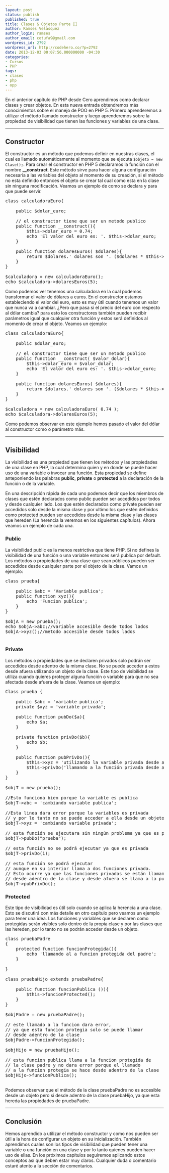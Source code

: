 ```yaml
---
layout: post
status: publish
published: true
title: Clases & Objetos Parte II
author: Ramses Velasquez
author_login: ramses
author_email: cotufa9@gmail.com
wordpress_id: 2792
wordpress_url: http://codehero.co/?p=2792
date: 2013-12-03 00:07:56.000000000 -04:30
categories:
- Cursos
- PHP
tags:
- clases
- php
- opp
---
```

<p>En el anterior capítulo de PHP desde Cero aprendimos como declarar clases y crear objetos. En esta nueva entrada obtendremos más conocimientos sobre el manejo de POO en PHP 5. Primero aprenderemos a utilizar el método llamado constructor y luego aprenderemos sobre la propiedad de visibilidad que tienen las funciones y variables de una clase.</p>

<hr />

<h2>Constructor</h2>

<p>El constructor es un método que podemos definir en nuestras clases, el cual es llamado automáticamente al momento que se ejecuta <code>$objeto = new Clase();</code>. Para crear el constructor en PHP 5 declaramos la función con el nombre <strong>__construct</strong>. Este método sirve para hacer alguna configuración necesaria a las variables del objeto al momento de su creación, si el método no esta definido entonces el objeto se crear tal cual como esta en la clase sin ninguna modificación. Veamos un ejemplo de como se declara y para que puede servir.</p>

<pre>class calculadoraEuro{

    public $dolar_euro;
    
    // el constructor tiene que ser un metodo publico 
    public function __construct(){
        $this->dolar_euro = 0.74;
        echo 'El valor del euro es: '. $this->dolar_euro;
    }
    
    public function dolaresEuros( $dolares){
        return $dolares.' dolares son '. ($dolares * $this->dolar_euro) .' euros';  
    }
}

$calculadora = new calculadoraEuro();
echo $calculadora->dolaresEuros(5);
</pre>

<p>Como podemos ver tenemos una calculadora en la cual podemos transformar el valor de dólares a euros. En el constructor estamos estableciendo el valor del euro, esto es muy útil cuando tenemos un valor que nunca va a cambiar. ¿Pero que pasa si el precio del euro con respecto al dólar cambia? para esto los constructores también pueden recibir parámetros igual que cualquier otra función y estos será definidos al momento de crear el objeto. Veamos un ejemplo:</p>

<pre>class calculadoraEuro{

    public $dolar_euro;
    
    // el constructor tiene que ser un metodo publico 
    public function __construct( $valor_dolar){
        $this->dolar_euro = $valor_dolar;
        echo 'El valor del euro es: '. $this->dolar_euro;
    }
    
    public function dolaresEuros( $dolares){
        return $dolares.' dolares son '. ($dolares * $this->dolar_euro) .' euros';  
    }
}

$calculadora = new calculadoraEuro( 0.74 );
echo $calculadora->dolaresEuros(5);
</pre>

<p>Como podemos observar en este ejemplo hemos pasado el valor del dólar al constructor como o parámetro más.</p>

<hr />

<h2>Visibilidad</h2>

<p>La visibilidad es una propiedad que tienen los métodos y las propiedades de una clase en PHP, la cual determina quien y en donde se puede hacer uso de una variable o invocar una función. Esta propiedad se define anteponiendo las palabras <strong>public</strong>, <strong>private</strong> o <strong>protected</strong> a la declaración de la función o de la variable.</p>

<p>En una descripción rápida de cada uno podemos decir que los miembros de clases que estén declarados como public pueden ser accedidos por todos y desde cualquier lado. Los que estén declarados como private pueden ser accedidos solo desde la misma clase y por ultimo los que estén definidos como protected pueden ser accedidos desde la misma clase y las clases que hereden (La herencia la veremos en los siguientes capítulos). Ahora veamos un ejemplo de cada una.</p>

<h3>Public</h3>

<p>La visibilidad public es la menos restrictiva que tiene PHP. Si no defines la visibilidad de una función o una variable entonces será publica por default. Los métodos o propiedades de una clase que sean públicos pueden ser accedidos desde cualquier parte por el objeto de la clase. Vamos un ejemplo:</p>

<pre>class prueba{

    public $abc = 'Variable publica';
    public function xyz(){
        echo 'Funcion publica';
    }
}

$objA = new prueba();
echo $objA->abc;//variable accesible desde todos lados
$objA->xyz();//metodo accesible desde todos lados

</pre>

<h3>Private</h3>

<p>Los métodos o propiedades que se declaren privados solo podrán ser accedidos desde adentro de la misma clase. No se puede acceder a estos desde afuera utilizando un objeto de la clase. Este tipo de visibilidad se utiliza cuando quieres proteger alguna función o variable para que no sea afectada desde afuera de la clase. Veamos un ejemplo:</p>

<pre>Class prueba {

    public $abc = 'variable publica';
    private $xyz = 'variable privada';

    public function pubDo($a){
        echo $a;
    }
    
    private function privDo($b){
        echo $b;
    }

    public function pubPrivDo(){
        $this->xyz = 'utilizando la variable privada desde adentro de la clase ';
        $this->privDo('llamando a la función privada desde adentro de la clase');
    }
}

$objT = new prueba();

//Esto funciona bien porque la variable es publica
$objT->abc = 'cambiando variable publica';

//Esta linea dara error porque la variables es privada 
// y por lo tanto no se puede acceder a ella desde un objeto
$objT->xyz = 'cambiando variable privada';

// esta función se ejecutara sin ningún problema ya que es publica
$objT->pubDo("prueba");

// esta función no se podrá ejecutar ya que es privada 
$objT->privDo(1);

// esta función se podrá ejecutar
// aunque en su interior llama a dos funciones privada. 
// Esto ocurre ya que las funciones privadas se están llamando 
// desde adentro de la clase y desde afuera se llama a la publica. 
$objT->pubPrivDo();
</pre>

<h3>Protected</h3>

<p>Este tipo de visibilidad es útil solo cuando se aplica la herencia a una clase. Esto se discutirá con más detalle en otro capítulo pero veamos un ejemplo para tener una idea. Los funciones y variables que se declaren como protegidas serán visibles solo dentro de la propia clase y por las clases que las hereden, por lo tanto no se podrán acceder desde un objeto.</p>

<pre>class pruebaPadre
{
    protected function funcionProtegida(){
        echo 'llamando al a funcion protegida del padre';
    }

}

class pruebaHijo extends pruebaPadre{

    public function funcionPublica ()){
        $this->funcionProtected(); 
    }
}

$objPadre = new pruebaPadre();

// este llamado a la funcion dara error, 
// ya que esta funcion protegia solo se puede llamar
// desde adentro de la clase
$objPadre->funcionProtegida();

$objHijo = new pruebaHijo();

// esta funcion publica llama a la funcion protegida de 
// la clase padre y no dara error porque el llamado 
// a la funcion protegia se hace desde adentro de la clase
$objHijo->funcionPublica();

</pre>

<p>Podemos observar que el método de la clase pruebaPadre no es accesible desde un objeto pero si desde adentro de la clase pruebaHijo, ya que esta hereda las propiedades de pruebaPadre.</p>

<hr />

<h2>Conclusión</h2>

<p>Hemos aprendido a utilizar el método constructor y como nos pueden ser útil a la hora de configurar un objeto en su inicialización. También aprendimos cuales son los tipos de visibilidad que pueden tener una variable o una función en una clase y por lo tanto quienes pueden hacer uso de ellas. En los próximos capítulos seguiremos aplicando estos conceptos así que deben estar muy claros. Cualquier duda o comentario estaré atento a la sección de comentarios.</p>
